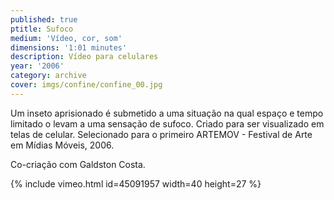```yaml
---
published: true
ptitle: Sufoco
medium: 'Vídeo, cor, som'
dimensions: '1:01 minutes'
description: Vídeo para celulares
year: '2006'
category: archive
cover: imgs/confine/confine_00.jpg
---
```

Um inseto aprisionado é submetido a uma situação na qual espaço e tempo limitado o levam a uma sensação de sufoco. Criado para ser visualizado em telas de celular. Selecionado para o primeiro ARTEMOV - Festival de Arte em Mídias Móveis, 2006.

Co-criação com Galdston Costa.

{% include vimeo.html id=45091957 width=40 height=27 %}
